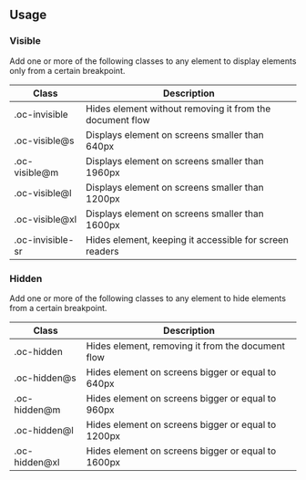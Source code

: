 ## Usage

### Visible

Add one or more of the following classes to any element to display elements only from a certain breakpoint.

| Class            | Description                                              |
| ---------------- | -------------------------------------------------------- |
| .oc-invisible    | Hides element without removing it from the document flow |
| .oc-visible@s    | Displays element on screens smaller than 640px           |
| .oc-visible@m    | Displays element on screens smaller than 1960px          |
| .oc-visible@l    | Displays element on screens smaller than 1200px          |
| .oc-visible@xl   | Displays element on screens smaller than 1600px          |
| .oc-invisible-sr | Hides element, keeping it accessible for screen readers  |

### Hidden

Add one or more of the following classes to any element to hide elements from a certain breakpoint.

| Class         | Description                                        |
| ------------- | -------------------------------------------------- |
| .oc-hidden    | Hides element, removing it from the document flow  |
| .oc-hidden@s  | Hides element on screens bigger or equal to 640px  |
| .oc-hidden@m  | Hides element on screens bigger or equal to 960px  |
| .oc-hidden@l  | Hides element on screens bigger or equal to 1200px |
| .oc-hidden@xl | Hides element on screens bigger or equal to 1600px |
